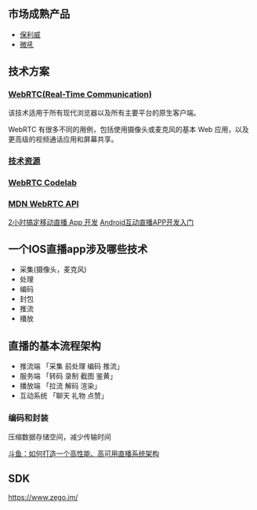 ## 市场成熟产品
- [保利威](https://www.polyv.net/)
- [微吼](https://www.vhall.com/)

## 技术方案
### [WebRTC(Real-Time Communication)](https://webrtc.org/)
该技术适用于所有现代浏览器以及所有主要平台的原生客户端。

WebRTC 有很多不同的用例，包括使用摄像头或麦克风的基本 Web 应用，以及更高级的视频通话应用和屏幕共享。

### [技术资源](https://www.html5rocks.com/en/tutorials/webrtc/basics/)
### [WebRTC Codelab](https://codelabs.developers.google.com/codelabs/webrtc-web/#0)

### [MDN WebRTC API](https://developer.mozilla.org/zh-CN/docs/Web/API/WebRTC_API)


[2小时搞定移动直播 App 开发](https://www.imooc.com/learn/707)
[Android互动直播APP开发入门](https://www.imooc.com/learn/923)

## 一个IOS直播app涉及哪些技术
- 采集(摄像头，麦克风)
- 处理
- 编码
- 封包
- 推流
- 播放

## 直播的基本流程架构
- 推流端 「采集 前处理 编码 推流」
- 服务端 「转码 录制 截图 鉴黄」
- 播放端 「拉流 解码 渲染」
- 互动系统 「聊天 礼物 点赞」

### 编码和封装
压缩数据存储空间，减少传输时间


[斗鱼：如何打造一个高性能、高可用直播系统架构](https://www.infoq.cn/article/we4dDaWLO7ZsHLij6AZ9)

## SDK
https://www.zego.im/